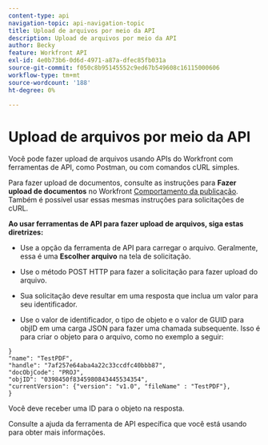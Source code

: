 ```yaml
---
content-type: api
navigation-topic: api-navigation-topic
title: Upload de arquivos por meio da API
description: Upload de arquivos por meio da API
author: Becky
feature: Workfront API
exl-id: 4e0b73b6-0d6d-4971-a87a-dfec85fb031a
source-git-commit: f050c8b95145552c9ed67b549608c16115000606
workflow-type: tm+mt
source-wordcount: '188'
ht-degree: 0%

---
```


# Upload de arquivos por meio da API

Você pode fazer upload de arquivos usando APIs do Workfront com ferramentas de API, como Postman, ou com comandos cURL simples.

Para fazer upload de documentos, consulte as instruções para **Fazer upload de documentos** no Workfront [Comportamento da publicação](https://one.workfront.com/s/document-item?bundleId=the-new-workfront-experience&amp;topicId=Content%2FWF_API%2FGeneral%2Fapi-basics.html). Também é possível usar essas mesmas instruções para solicitações de cURL.

**Ao usar ferramentas de API para fazer upload de arquivos, siga estas diretrizes:**

* Use a opção da ferramenta de API para carregar o arquivo. Geralmente, essa é uma **Escolher arquivo** na tela de solicitação.

* Use o método POST HTTP para fazer a solicitação para fazer upload do arquivo.

* Sua solicitação deve resultar em uma resposta que inclua um valor para seu identificador.

* Use o valor de identificador, o tipo de objeto e o valor de GUID para objID em uma carga JSON para fazer uma chamada subsequente. Isso é para criar o objeto para o arquivo, como no exemplo a seguir:

```
}
"name": "TestPDF",
"handle": "7af257e64aba4a22c33ccdfc40bbb87",
"docObjCode": "PROJ",
"objID": "0398450f8345980843445534354",
"currentVersion": {"version": "v1.0", "fileName" : "TestPDF"},
}
```

Você deve receber uma ID para o objeto na resposta.

Consulte a ajuda da ferramenta de API específica que você está usando para obter mais informações.
